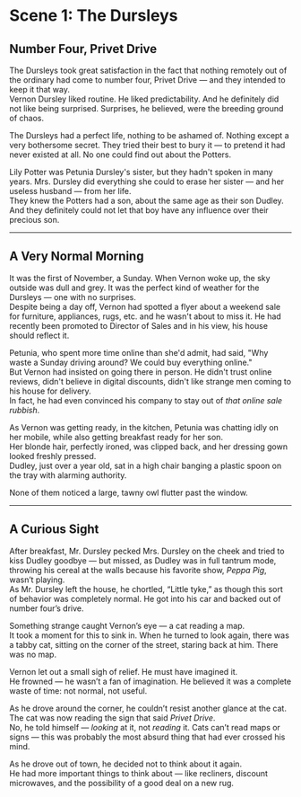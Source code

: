 # Scene 1: The Dursleys

## Number Four, Privet Drive

The Dursleys took great satisfaction in the fact that nothing remotely out of the ordinary had come to number four, Privet Drive — and they intended to keep it that way.  
Vernon Dursley liked routine. He liked predictability. And he definitely did not like being surprised. Surprises, he believed, were the breeding ground of chaos.

The Dursleys had a perfect life, nothing to be ashamed of. Nothing except a very bothersome secret. They tried their best to bury it — to pretend it had never existed at all. No one could find out about the Potters.

Lily Potter was Petunia Dursley's sister, but they hadn't spoken in many years. Mrs. Dursley did everything she could to erase her sister — and her useless husband — from her life.  
They knew the Potters had a son, about the same age as their son Dudley. And they definitely could not let that boy have any influence over their precious son.

---

## A Very Normal Morning

It was the first of November, a Sunday. When Vernon woke up, the sky outside was dull and grey. It was the perfect kind of weather for the Dursleys — one with no surprises.  
Despite being a day off, Vernon had spotted a flyer about a weekend sale for furniture, appliances, rugs, etc. and he wasn't about to miss it. He had recently been promoted to Director of Sales and in his view, his house should reflect it.

Petunia, who spent more time online than she'd admit, had said, "Why waste a Sunday driving around? We could buy everything online."  
But Vernon had insisted on going there in person. He didn't trust online reviews, didn't believe in digital discounts, didn't like strange men coming to his house for delivery.  
In fact, he had even convinced his company to stay out of _that online sale rubbish_.

As Vernon was getting ready, in the kitchen, Petunia was chatting idly on her mobile, while also getting breakfast ready for her son.  
Her blonde hair, perfectly ironed, was clipped back, and her dressing gown looked freshly pressed.  
Dudley, just over a year old, sat in a high chair banging a plastic spoon on the tray with alarming authority.

None of them noticed a large, tawny owl flutter past the window.

---

## A Curious Sight

After breakfast, Mr. Dursley pecked Mrs. Dursley on the cheek and tried to kiss Dudley goodbye — but missed, as Dudley was in full tantrum mode, throwing his cereal at the walls because his favorite show, _Peppa Pig_, wasn’t playing.  
As Mr. Dursley left the house, he chortled, “Little tyke,” as though this sort of behavior was completely normal. He got into his car and backed out of number four’s drive.

Something strange caught Vernon’s eye — a cat reading a map.  
It took a moment for this to sink in. When he turned to look again, there was a tabby cat, sitting on the corner of the street, staring back at him. There was no map.

Vernon let out a small sigh of relief. He must have imagined it.  
He frowned — he wasn’t a fan of imagination. He believed it was a complete waste of time: not normal, not useful.

As he drove around the corner, he couldn’t resist another glance at the cat.  
The cat was now reading the sign that said _Privet Drive_.  
No, he told himself — _looking_ at it, not _reading_ it. Cats can’t read maps or signs — this was probably the most absurd thing that had ever crossed his mind.

As he drove out of town, he decided not to think about it again.  
He had more important things to think about — like recliners, discount microwaves, and the possibility of a good deal on a new rug.
